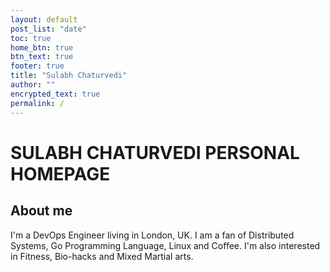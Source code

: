 ```yaml
---
layout: default
post_list: "date"
toc: true
home_btn: true
btn_text: true
footer: true
title: "Sulabh Chaturvedi"
author: ""
encrypted_text: true
permalink: /
---
```


# SULABH CHATURVEDI PERSONAL HOMEPAGE

## About me

I'm a DevOps Engineer living in London, UK. I am a fan of Distributed Systems, Go Programming Language, Linux and Coffee. I'm also interested in Fitness, Bio-hacks and Mixed Martial arts.
